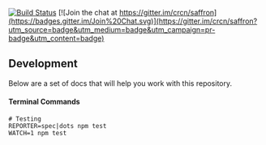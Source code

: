 [![Build Status](https://travis-ci.org/crcn/saffron.svg?branch=master)](https://travis-ci.org/crcn/saffron) [![Join the chat at https://gitter.im/crcn/saffron](https://badges.gitter.im/Join%20Chat.svg)](https://gitter.im/crcn/saffron?utm_source=badge&utm_medium=badge&utm_campaign=pr-badge&utm_content=badge)
## Development

Below are a set of docs that will help you work with this repository.

#### Terminal Commands

````
# Testing
REPORTER=spec|dots npm test
WATCH=1 npm test 
````
